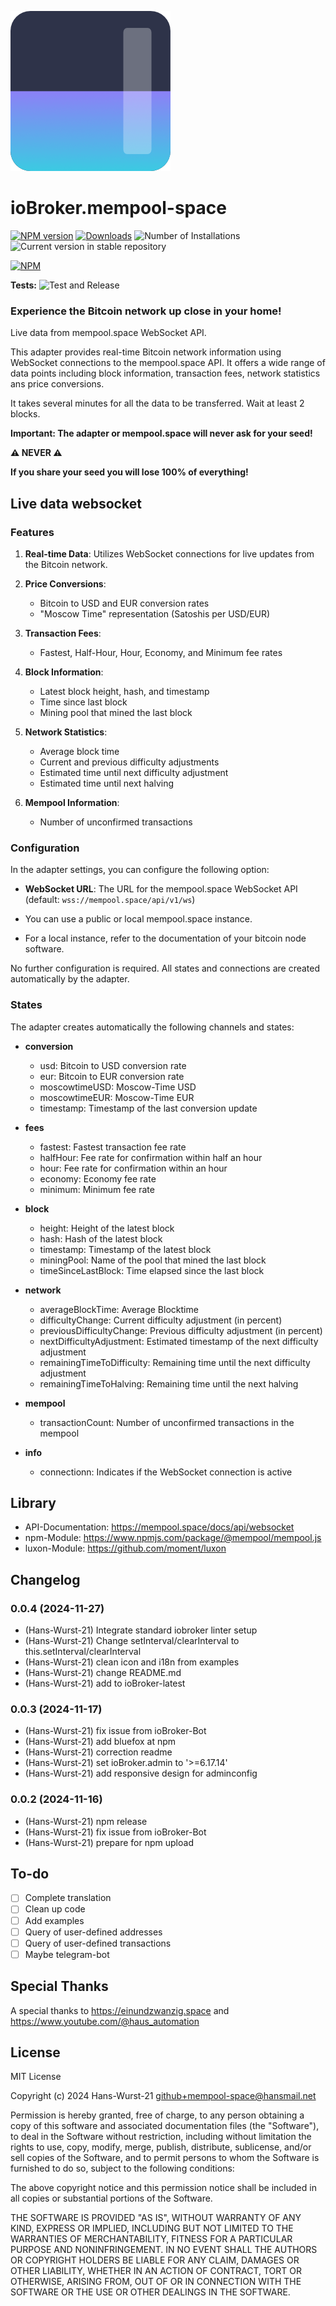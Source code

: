 <!--
    strg+k dann v
    Öffnet live Darstellung
-->

![Logo](admin/mempool-space.png)

# ioBroker.mempool-space

[![NPM version](https://img.shields.io/npm/v/iobroker.mempool-space.svg)](https://www.npmjs.com/package/iobroker.mempool-space)
[![Downloads](https://img.shields.io/npm/dm/iobroker.mempool-space.svg)](https://www.npmjs.com/package/iobroker.mempool-space)
![Number of Installations](https://iobroker.live/badges/mempool-space-installed.svg)
![Current version in stable repository](https://iobroker.live/badges/mempool-space-stable.svg)

[![NPM](https://nodei.co/npm/iobroker.mempool-space.png?downloads=true)](https://nodei.co/npm/iobroker.mempool-space/)

**Tests:** ![Test and Release](https://github.com/Hans-Wurst-21/ioBroker.mempool-space/workflows/Test%20and%20Release/badge.svg)

### Experience the Bitcoin network up close in your home!

Live data from mempool.space WebSocket API.

This adapter provides real-time Bitcoin network information using WebSocket connections to the mempool.space API. It offers a wide range of data points including block information, transaction fees, network statistics ans price conversions.

It takes several minutes for all the data to be transferred. Wait at least 2 blocks.

**Important: The adapter or mempool.space will never ask for your seed!**

**⚠️ NEVER ⚠️**

**If you share your seed you will lose 100% of everything!**

## Live data websocket

### Features

1. **Real-time Data**: Utilizes WebSocket connections for live updates from the Bitcoin network.

2. **Price Conversions**:

   - Bitcoin to USD and EUR conversion rates
   - "Moscow Time" representation (Satoshis per USD/EUR)

3. **Transaction Fees**:

   - Fastest, Half-Hour, Hour, Economy, and Minimum fee rates

4. **Block Information**:

   - Latest block height, hash, and timestamp
   - Time since last block
   - Mining pool that mined the last block

5. **Network Statistics**:

   - Average block time
   - Current and previous difficulty adjustments
   - Estimated time until next difficulty adjustment
   - Estimated time until next halving

6. **Mempool Information**:
   - Number of unconfirmed transactions

### Configuration

In the adapter settings, you can configure the following option:

- **WebSocket URL**:
  The URL for the mempool.space WebSocket API
  (default: `wss://mempool.space/api/v1/ws`)

- You can use a public or local mempool.space instance.
- For a local instance, refer to the documentation of your bitcoin node software.

No further configuration is required.
All states and connections are created automatically by the adapter.

### States

The adapter creates automatically the following channels and states:

- **conversion**

  - usd: Bitcoin to USD conversion rate
  - eur: Bitcoin to EUR conversion rate
  - moscowtimeUSD: Moscow-Time USD
  - moscowtimeEUR: Moscow-Time EUR
  - timestamp: Timestamp of the last conversion update

- **fees**

  - fastest: Fastest transaction fee rate
  - halfHour: Fee rate for confirmation within half an hour
  - hour: Fee rate for confirmation within an hour
  - economy: Economy fee rate
  - minimum: Minimum fee rate

- **block**

  - height: Height of the latest block
  - hash: Hash of the latest block
  - timestamp: Timestamp of the latest block
  - miningPool: Name of the pool that mined the last block
  - timeSinceLastBlock: Time elapsed since the last block

- **network**

  - averageBlockTime: Average Blocktime
  - difficultyChange: Current difficulty adjustment (in percent)
  - previousDifficultyChange: Previous difficulty adjustment (in percent)
  - nextDifficultyAdjustment: Estimated timestamp of the next difficulty adjustment
  - remainingTimeToDifficulty: Remaining time until the next difficulty adjustment
  - remainingTimeToHalving: Remaining time until the next halving

- **mempool**

  - transactionCount: Number of unconfirmed transactions in the mempool

- **info**
  - connectionn: Indicates if the WebSocket connection is active

## Library

- API-Documentation: https://mempool.space/docs/api/websocket
- npm-Module: https://www.npmjs.com/package/@mempool/mempool.js
- luxon-Module: https://github.com/moment/luxon

## Changelog

<!--
	Placeholder for the next version (at the beginning of the line):
	### **WORK IN PROGRESS**
-->
### 0.0.4 (2024-11-27)

- (Hans-Wurst-21) Integrate standard iobroker linter setup
- (Hans-Wurst-21) Change setInterval/clearInterval to this.setInterval/clearInterval
- (Hans-Wurst-21) clean icon and i18n from examples
- (Hans-Wurst-21) change README.md
- (Hans-Wurst-21) add to ioBroker-latest

### 0.0.3 (2024-11-17)

- (Hans-Wurst-21) fix issue from ioBroker-Bot
- (Hans-Wurst-21) add bluefox at npm
- (Hans-Wurst-21) correction readme
- (Hans-Wurst-21) set ioBroker.admin to '>=6.17.14'
- (Hans-Wurst-21) add responsive design for adminconfig

### 0.0.2 (2024-11-16)

- (Hans-Wurst-21) npm release
- (Hans-Wurst-21) fix issue from ioBroker-Bot
- (Hans-Wurst-21) prepare for npm upload

## To-do

- [ ] Complete translation
- [ ] Clean up code
- [ ] Add examples
- [ ] Query of user-defined addresses
- [ ] Query of user-defined transactions
- [ ] Maybe telegram-bot

## Special Thanks

A special thanks to https://einundzwanzig.space
and https://www.youtube.com/@haus_automation

## License

MIT License

Copyright (c) 2024 Hans-Wurst-21 <github+mempool-space@hansmail.net>

Permission is hereby granted, free of charge, to any person obtaining a copy
of this software and associated documentation files (the "Software"), to deal
in the Software without restriction, including without limitation the rights
to use, copy, modify, merge, publish, distribute, sublicense, and/or sell
copies of the Software, and to permit persons to whom the Software is
furnished to do so, subject to the following conditions:

The above copyright notice and this permission notice shall be included in all
copies or substantial portions of the Software.

THE SOFTWARE IS PROVIDED "AS IS", WITHOUT WARRANTY OF ANY KIND, EXPRESS OR
IMPLIED, INCLUDING BUT NOT LIMITED TO THE WARRANTIES OF MERCHANTABILITY,
FITNESS FOR A PARTICULAR PURPOSE AND NONINFRINGEMENT. IN NO EVENT SHALL THE
AUTHORS OR COPYRIGHT HOLDERS BE LIABLE FOR ANY CLAIM, DAMAGES OR OTHER
LIABILITY, WHETHER IN AN ACTION OF CONTRACT, TORT OR OTHERWISE, ARISING FROM,
OUT OF OR IN CONNECTION WITH THE SOFTWARE OR THE USE OR OTHER DEALINGS IN THE
SOFTWARE.
